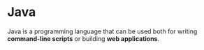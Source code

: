 # Java

Java is a programming language that can be used both for writing **command-line scripts** or building **web applications**.
